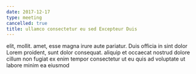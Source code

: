 ```yaml
---
date: 2017-12-17
type: meeting
cancelled: true
title: ullamco consectetur eu sed Excepteur Duis
---
```

elit, mollit. amet, esse magna irure aute pariatur. Duis officia in sint dolor Lorem proident, sunt dolor consequat. aliquip et occaecat nostrud dolore cillum non fugiat ex enim tempor consectetur ut eu quis ad voluptate ut labore minim ea eiusmod